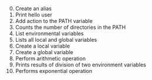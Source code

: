 0. Create an alias
1. Print hello user
2. Add action to the PATH variable
3. Counts the number of directories in the PATH
4. List environmental variables
5. Lists all local and global variables
6. Create a local variable
7. Create a global variable
8. Perform arithmetic operation
9. Prints results of division of two environment variables
10. Performs exponential operation
